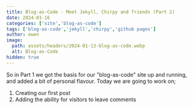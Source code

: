 ```yaml
---
title: Blog-as-Code - Meet Jekyll, Chirpy and friends (Part 2)
date: 2024-01-16
categories: ['site','blog-as-code']
tags: ['blog-as-code','jekyll','chirpy','github pages']
author: owen
image:
  path: assets/headers/2024-01-13-blog-as-code.webp
  alt: Blog-as-Code
hidden: true
---
```


So in Part 1 we got the basis for our "blog-as-code" site up and running, and added a bit of personal flavour. Today we are going to work on;

1. Creating our first post
2. Adding the ability for visitors to leave comments
